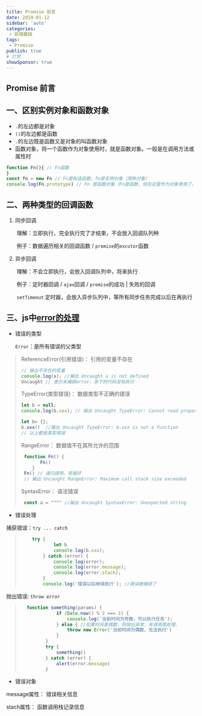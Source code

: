```yaml
---
title: Promise 前言
date: 2019-01-12
sidebar: 'auto'
categories:
 - 前端基础
tags:
 - Promise
publish: true
# 打赏
showSponsor: true
---
```

## Promise 前言

## 一、区别实例对象和函数对象

- `.`的左边都是对象
- `()`的左边都是函数
- `.`的左边既是函数又是对象的叫函数对象
- 函数对象，将一个函数作为对象使用时，就是函数对象。一般是在调用方法或属性时

```js
function Fn(){ // Fn函数
}
const fn = new Fn // Fn是构造函数，fn是实例对象（简称对象）
console.log(Fn.prototype) // Fn 是函数对象（Fn是函数，但在这里作为对象使用了，调用了Fn这个对象的prototype属性）
```

## 二、两种类型的回调函数

1. 同步回调

   ​ 理解：立即执行，完全执行完了才结束，不会放入回调队列种

   ​ 例子：数据遍历相关的回调函数   /  `promise`的`excutor`函数

2. 异步回调

   ​ 理解：不会立即执行，会放入回调队列中，将来执行

   ​ 例子：定时器回调  /  `ajax`回调  /  `promise`的成功 | 失败的回调

   ​ `setTimeout` 定时器，会放入异步队列中，等所有同步任务完成以后在再执行

## 三、js中[error的处理](https://developer.mozilla.org/zh-CN/docs/Web/JavaScript/Reference/Global_Objects/Error)

- 错误的类型

     `Error`：是所有错误的父类型

> ReferenceError(引用错误)： 引用的变量不存在
>
> ```js
> // 输出不存在的变量
> console.log(a); //输出 Uncaught a is not defined
> Uncaught // 表示未捕获error，余下的代码没有执行
> ```
>
> TypeError(类型错误)： 数据类型不正确的错误
>
> ```js
> let b = null;
> console.log(b.xxx); // 输出 Uncaught TypeError: Cannot read property 'xxx' of null
> ```
>
> ```js
> let b= {};
> b.xxx()  //输出 Uncaught TypeError: b.xxx is not a function
> // 以上都是类型错误
> ```
>
> RangeError： 数据值不在其所允许的范围
>
> ```js
>  function Fn() {
>        Fn()
>     }
>  Fn() // 递归调用，死循环
>  // 输出 Uncaught RangeError: Maximum call stack size exceeded
> ```
>
> SyntaxError： 语法错误
>
> ```js
>  const a = """" //输出 Uncaught SyntaxError: Unexpected string
> ```

- 错误处理

捕获错误：`try ... catch`

> ```js
>     try {
>             let b
>             console.log(b.xxx);
>         } catch (error) {
>             console.log(error);
>             console.log(error.message);
>             console.log(error.stack);
>         }
>         console.log('错误以后继续执行'); //错误被捕获了
> ```

抛出错误: `throw error`

> ```js
>   function something(params) {
>              if (Date.now() % 2 === 1) {
>                  console.log('当前时间为奇数，可以执行任务');
>              } else { //如果时间是偶数，则抛出异常，有调用类处理。
>                  throw new Error('当前时间为偶数，无法执行')
>              }
>          }
>          try {
>              something()
>          } catch (error) {
>              alert(error.message)
>          }
> ```

- 错误对象

message属性： 错误相关信息

stach属性： 函数调用栈记录信息

